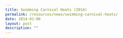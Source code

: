 ```yaml
---
title: Swimming Carnival Heats (2014)
permalink: /resources/news/swimming-carnival-heats/
date: 2014-01-06
layout: post
description: ""
---
```

